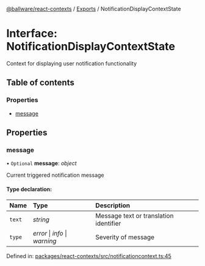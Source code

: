 [@ballware/react-contexts](../README.md) / [Exports](../modules.md) / NotificationDisplayContextState

# Interface: NotificationDisplayContextState

Context for displaying user notification functionality

## Table of contents

### Properties

- [message](notificationdisplaycontextstate.md#message)

## Properties

### message

• `Optional` **message**: *object*

Current triggered notification message

#### Type declaration:

Name | Type | Description |
:------ | :------ | :------ |
`text` | *string* | Message text or translation identifier   |
`type` | *error* \| *info* \| *warning* | Severity of message   |

Defined in: [packages/react-contexts/src/notificationcontext.ts:45](https://github.com/ballware/ballware-client/blob/c28ad0b/packages/react-contexts/src/notificationcontext.ts#L45)
